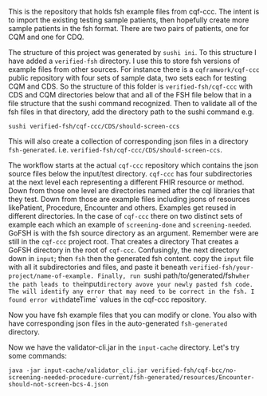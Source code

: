This is the repository that holds fsh example files from cqf-ccc. The intent is to import the existing testing sample patients, then hopefully create more sample patients in the fsh format. There are two pairs of patients, one for CQM and one for CDQ. 

The structure of this project was generated by `sushi ini`. To this structure I have added a `verified-fsh` directory. I use this to store fsh versions of example files from other sources. For instance there is a `cqframwork/cqf-ccc` public repository with four sets of sample data, two sets each for testing CQM and CDS. So the structure of this folder is `verified-fsh/cqf-ccc` with CDS and CQM directories below that and all of the FSH file below that in a file structure that the sushi command recognized. Then to validate all of the fsh files in that directory, add the directory path to the sushi command e.g. 
```
sushi verified-fsh/cqf-ccc/CDS/should-screen-ccs
```
This will also create a collection of corresponding json files in a directory `fsh-generated`. i.e. `verified-fsh/cqf-ccc/CDS/should-screen-ccs`. 

The workflow starts at the actual `cqf-ccc` repository which contains the json source files below the input/test directory. `cqf-ccc` has four subdirectories at the next level each representing a different FHIR resource or method. Down from those one level are directories named after the cql libraries that they test. Down from those are example files including jsons of resources likePatient, Procedure, Encounter and others. Examples get reused in different directories. In the case of `cqf-ccc` there on two distinct sets of example each which an example of `screening-done` and `screening-needed`. GoFSH is with the fsh source directory as an argument. Remember were are still in the `cqf-ccc` project root. That creates a directory That creates a GoFSH directory in the root of `cqf-ccc`. Confusingly, the next directory down in `input`; then `fsh` then the generated fsh content. copy the `input` file with all it subdirectories and files, and paste it beneath `verified-fsh/your-project/name-of-example. Finally, run `sushi path/to/generated/fsh` wher the path leads to the `input` directory avove your newly pasted fsh code. The will identify any error that may need to be correct in the fsh. I found error with `dateTime` values in the cqf-ccc repository. 

Now you have fsh example files that you can modify or clone. You also with have corresponding json files in the auto-generated `fsh-generated` directory. 

Now we have the validator-cli.jar in the `input-cache` directory. Let's try some commands:

```
java -jar input-cache/validator_cli.jar verified-fsh/cqf-bcc/no-screening-needed-procedure-current/fsh-generated/resources/Encounter-should-not-screen-bcs-4.json
```